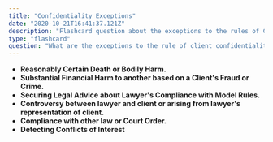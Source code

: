 ```yaml
---
title: "Confidentiality Exceptions"
date: "2020-10-21T16:41:37.121Z"
description: "Flashcard question about the exceptions to the rules of Confidentiality."
type: "flashcard"
question: "What are the exceptions to the rule of client confidentiality?"
---
```


- **Reasonably Certain Death or Bodily Harm.**
- **Substantial Financial Harm to another based on a Client's Fraud or Crime.**
- **Securing Legal Advice about Lawyer's Compliance with Model Rules.**
- **Controversy between lawyer and client or arising from lawyer's representation of client.**
- **Compliance with other law or Court Order.**
- **Detecting Conflicts of Interest**
